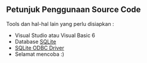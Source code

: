 ## Petunjuk Penggunaan Source Code

Tools dan hal-hal lain yang perlu disiapkan :

* Visual Studio atau Visual Basic 6
* Database [SQLite](http://www.sqlite.org/)
* [SQLite ODBC Driver](http://www.ch-werner.de/sqliteodbc/)
* Selamat mencoba :)